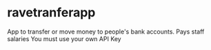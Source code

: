 # ravetranferapp
App to transfer or move money to people's bank accounts. Pays staff salaries
You must use your own API Key
